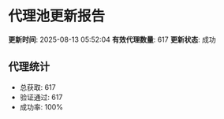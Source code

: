 # 代理池更新报告

**更新时间**: 2025-08-13 05:52:04
**有效代理数量**: 617
**更新状态**:  成功

## 代理统计
- 总获取: 617
- 验证通过: 617
- 成功率: 100%

